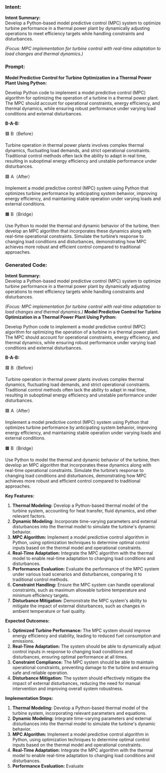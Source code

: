 ### Intent:
**Intent Summary:**  
Develop a Python-based model predictive control (MPC) system to optimize turbine performance in a thermal power plant by dynamically adjusting operations to meet efficiency targets while handling constraints and disturbances.  

*(Focus: MPC implementation for turbine control with real-time adaptation to load changes and thermal dynamics.)*

### Prompt:
**Model Predictive Control for Turbine Optimization in a Thermal Power Plant Using Python:**

Develop Python code to implement a model predictive control (MPC) algorithm for optimizing the operation of a turbine in a thermal power plant. The MPC should account for operational constraints, energy efficiency, and thermal dynamics, while ensuring robust performance under varying load conditions and external disturbances.

**B-A-B:**

🟥 B（Before）

Turbine operation in thermal power plants involves complex thermal dynamics, fluctuating load demands, and strict operational constraints. Traditional control methods often lack the ability to adapt in real time, resulting in suboptimal energy efficiency and unstable performance under disturbances.

🟩 A（After）

Implement a model predictive control (MPC) system using Python that optimizes turbine performance by anticipating system behavior, improving energy efficiency, and maintaining stable operation under varying loads and external conditions.

🟧 B（Bridge）

Use Python to model the thermal and dynamic behavior of the turbine, then develop an MPC algorithm that incorporates these dynamics along with real-time operational constraints. Simulate the turbine’s response to changing load conditions and disturbances, demonstrating how MPC achieves more robust and efficient control compared to traditional approaches.

### Generated Code:
**Intent Summary:**  
Develop a Python-based model predictive control (MPC) system to optimize turbine performance in a thermal power plant by dynamically adjusting operations to meet efficiency targets while handling constraints and disturbances.  

*(Focus: MPC implementation for turbine control with real-time adaptation to load changes and thermal dynamics.)*
**Model Predictive Control for Turbine Optimization in a Thermal Power Plant Using Python:**

Develop Python code to implement a model predictive control (MPC) algorithm for optimizing the operation of a turbine in a thermal power plant. The MPC should account for operational constraints, energy efficiency, and thermal dynamics, while ensuring robust performance under varying load conditions and external disturbances.

**B-A-B:**

🟥 B（Before）

Turbine operation in thermal power plants involves complex thermal dynamics, fluctuating load demands, and strict operational constraints. Traditional control methods often lack the ability to adapt in real time, resulting in suboptimal energy efficiency and unstable performance under disturbances.

🟩 A（After）

Implement a model predictive control (MPC) system using Python that optimizes turbine performance by anticipating system behavior, improving energy efficiency, and maintaining stable operation under varying loads and external conditions.

🟧 B（Bridge）

Use Python to model the thermal and dynamic behavior of the turbine, then develop an MPC algorithm that incorporates these dynamics along with real-time operational constraints. Simulate the turbine’s response to changing load conditions and disturbances, demonstrating how MPC achieves more robust and efficient control compared to traditional approaches. 

**Key Features:**

1. **Thermal Modeling:** Develop a Python-based thermal model of the turbine system, accounting for heat transfer, fluid dynamics, and other relevant factors.
2. **Dynamic Modeling:** Incorporate time-varying parameters and external disturbances into the thermal model to simulate the turbine's dynamic behavior.
3. **MPC Algorithm:** Implement a model predictive control algorithm in Python, using optimization techniques to determine optimal control inputs based on the thermal model and operational constraints.
4. **Real-Time Adaptation:** Integrate the MPC algorithm with the thermal model to enable real-time adaptation to changing load conditions and disturbances.
5. **Performance Evaluation:** Evaluate the performance of the MPC system under various load scenarios and disturbances, comparing it to traditional control methods.
6. **Constraint Handling:** Ensure the MPC system can handle operational constraints, such as maximum allowable turbine temperature and minimum efficiency targets.
7. **Disturbance Mitigation:** Demonstrate the MPC system's ability to mitigate the impact of external disturbances, such as changes in ambient temperature or fuel quality.

**Expected Outcomes:**

1. **Optimized Turbine Performance:** The MPC system should improve energy efficiency and stability, leading to reduced fuel consumption and emissions.
2. **Real-Time Adaptation:** The system should be able to dynamically adjust control inputs in response to changing load conditions and disturbances, ensuring optimal performance at all times.
3. **Constraint Compliance:** The MPC system should be able to maintain operational constraints, preventing damage to the turbine and ensuring safe and reliable operation.
4. **Disturbance Mitigation:** The system should effectively mitigate the impact of external disturbances, reducing the need for manual intervention and improving overall system robustness.

**Implementation Steps:**

1. **Thermal Modeling:** Develop a Python-based thermal model of the turbine system, incorporating relevant parameters and equations.
2. **Dynamic Modeling:** Integrate time-varying parameters and external disturbances into the thermal model to simulate the turbine's dynamic behavior.
3. **MPC Algorithm:** Implement a model predictive control algorithm in Python, using optimization techniques to determine optimal control inputs based on the thermal model and operational constraints.
4. **Real-Time Adaptation:** Integrate the MPC algorithm with the thermal model to enable real-time adaptation to changing load conditions and disturbances.
5. **Performance Evaluation:** Evaluate
